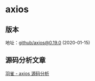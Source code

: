 # axios

## 版本

地址：[github/axios@0.19.0](https://github.com/axios/axios/tree/v0.19.0) (2020-01-15)

## 源码分析文章

[羽雀 - axios 源码分析](https://www.yuque.com/pocky/source_code_analysis/axios)
